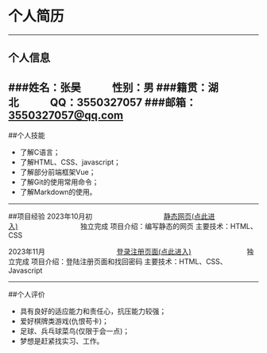 # 个人简历
---
## 个人信息
###姓名：张昊&emsp;&emsp;&emsp;性别：男
###籍贯：湖北&emsp;&emsp;&emsp;QQ：3550327057
###邮箱：3550327057@qq.com 
---
##个人技能
+ 了解C语言；
+ 了解HTML、CSS、javascript；
+ 了解部分前端框架Vue；
+ 了解Git的使用常用命令；
+ 了解Markdown的使用。
---
##项目经验
  2023年10月初&emsp; &emsp;&emsp;&emsp;&emsp;&emsp;&emsp;&emsp;&emsp;&emsp;[静态网页(点此进入)](https://zhanghaoha23.github.io/)&emsp;&emsp;&emsp;&emsp;&emsp;&emsp;&emsp;&emsp;&emsp;独立完成
  项目介绍：编写静态的网页
  主要技术：HTML、CSS

  2023年11月&emsp; &emsp;&emsp;&emsp;&emsp;&emsp;&emsp;&emsp;&emsp;&emsp;[登录注册页面(点此进入)](https://github.com/zhanghaoha23/wangye.git)&emsp;&emsp;&emsp;&emsp;&emsp;&emsp;&emsp;&emsp;独立完成
  项目介绍：登陆注册页面和找回密码
  主要技术：HTML、CSS、Javascript
  ***
##个人评价
+ 具有良好的适应能力和责任心，抗压能力较强；
+ 爱好棋牌类游戏(仇恨苟卡)；
+ 足球、兵乓球菜鸟(仅限于会一点)；
+ 梦想是赶紧找实习、工作。
